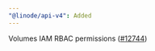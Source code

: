 ```yaml
---
"@linode/api-v4": Added
---
```


Volumes IAM RBAC permissions ([#12744](https://github.com/linode/manager/pull/12744))
